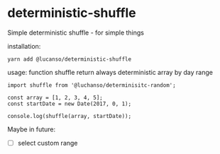 # deterministic-shuffle

Simple deterministic shuffle - for simple things

installation:

```
yarn add @lucanso/deterministic-shuffle
```

usage:
function shuffle return always deterministic array by day range

```
import shuffle from '@luchanso/determinisitc-random';

const array = [1, 2, 3, 4, 5];
const startDate = new Date(2017, 0, 1);

console.log(shuffle(array, startDate));
```

Maybe in future:

- [ ] select custom range
